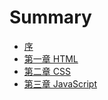 # Summary

* [序](README.md)
* [第一章 HTML](chapter1.md)
* [第二章 CSS](di-er-zhang.md)
* [第三章 JavaScript](di-san-zhang-javascript.md)

